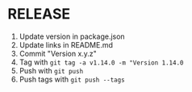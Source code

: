 # RELEASE

1. Update version in package.json
2. Update links in README.md
3. Commit "Version x.y.z"
4. Tag with `git tag -a v1.14.0 -m "Version 1.14.0`
5. Push with `git push`
6. Push tags with `git push --tags`
